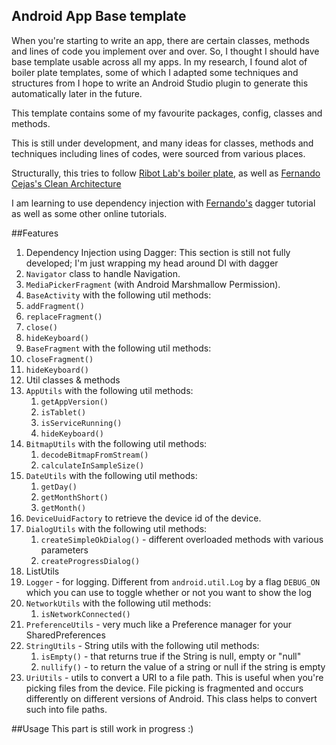 ## Android App Base template
When you're starting to write  an app, there are certain classes, methods and lines of code you
implement over and over. So, I thought I should have base template usable across all my apps.
In my research, I found alot of boiler plate templates, some of which I adapted some techniques
and structures from I hope to write an Android Studio plugin to generate this automatically later in the future.

This template contains some of my favourite packages, config, classes and  methods.

This is still under development, and many ideas for classes, methods and techniques
 including lines of codes, were sourced from various places.

Structurally, this tries to follow [Ribot Lab's boiler plate](https://github.com/ribot/android-boilerplate),
as well as [Fernando Cejas's Clean Architecture](https://github.com/android10/Android-CleanArchitecture)

I am learning to use dependency injection with [Fernando's](http://fernandocejas.com/2015/04/11/tasting-dagger-2-on-android/)
dagger tutorial as well as some other online tutorials.

##Features

1. Dependency Injection using Dagger: This section is still not fully developed;
I'm just wrapping my head around DI with dagger
2. `Navigator` class to handle Navigation.
3. `MediaPickerFragment` (with Android Marshmallow Permission).
4. `BaseActivity` with the following util methods:
  1. `addFragment()`
  2. `replaceFragment()`
  3. `close()`
  4. `hideKeyboard()`
5. `BaseFragment` with the following util methods:
  1. `closeFragment()`
  2. `hideKeyboard()`
6. Util classes & methods
  1. `AppUtils` with the following util methods:
        1. `getAppVersion()`
        2. `isTablet()`
        3. `isServiceRunning()`
        4. `hideKeyboard()`
  2. `BitmapUtils` with the following util methods:
        1. `decodeBitmapFromStream()`
        2. `calculateInSampleSize()`
  3. `DateUtils` with the following util methods:
        1. `getDay()`
        2. `getMonthShort()`
        3. `getMonth()`
  4. `DeviceUuidFactory` to retrieve the device id of the device.
  5. `DialogUtils` with the following util methods:
        1. `createSimpleOkDialog()` - different overloaded methods with various parameters
        2. `createProgressDialog()`
  6. ListUtils
  7. `Logger` - for logging. Different from `android.util.Log` by a flag `DEBUG_ON` which you can use to toggle whether or not you want to show the log
  8. `NetworkUtils` with the following util methods:
        1. `isNetworkConnected()`
  9. `PreferenceUtils` - very much like a Preference manager for your SharedPreferences
  10. `StringUtils` - String utils with the following util methods:
        1. `isEmpty()` - that returns true if the String is null, empty or "null"
        2. `nullify()` - to return the value of a string or null if the string is empty
  11. `UriUtils` - utils to convert a URI to a file path. This is useful when you're picking files from the device.
  File picking is fragmented and occurs differently on different versions of Android.
  This class helps to convert such into file paths.

##Usage
This part is still work in progress :)
